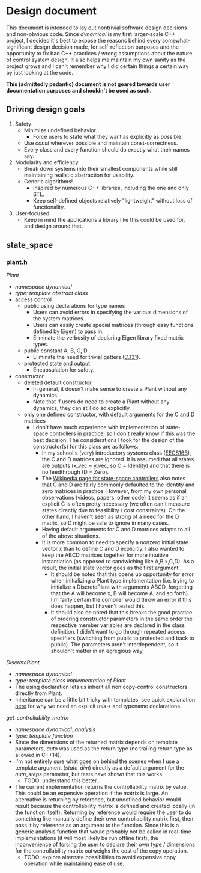 # Design document

This document is intended to lay out nontrivial software design decisions and non-obvious code. Since *dynamical* is my first larger-scale C++ project, I decided it's best to expose the reasons behind every somewhat-significant design decision made, for self-reflection purposes and the opportunity to fix bad C++ practices / wrong assumptions about the nature of control system design. It also helps me maintain my own sanity as the project grows and I can't remember why I did certain things a certain way by just looking at the code.

**This (admittedly pedantic) document is not geared towards user documentation purposes and shouldn't be used as such.**

## Driving design goals

1. Safety
    - Minimize undefined behavior.
        - Force users to state what they want as explicitly as possible.
    - Use *const* wherever possible and maintain const-correctness.
    - Every class and every function should do exactly what their names say.
2. Modularity and efficiency
    - Break down systems into their smallest components while still maintaining realistic abstraction for usability.
    - Generic algorithms!
        - Inspired by numerous C++ libraries, including the one and only STL.
        - Keep self-defined objects relatively "lightweight" without loss of functionality.
3. User-focused
    - Keep in mind the applications a library like this could be used for, and design around that.

## state_space

### plant.h
*Plant*
- *namespace dynamical*
- *type: template abstract class*
- access control
    - public using declarations for type names
        - Users can avoid errors in specifying the various dimensions of the system matrices.
        - Users can easily create special matrices (through easy functions defined by Eigen) to pass in.
        - Eliminate the verbosity of declaring Eigen library fixed matrix types.
    - public constant A, B, C, D
        - Eliminate the need for trivial getters ([C.131](https://github.com/isocpp/CppCoreGuidelines/blob/master/CppCoreGuidelines.md#c131-avoid-trivial-getters-and-setters)).
    - protected state and output
        - Encapsulation for safety.
- constructor
    - deleted default constructor
        - In general, it doesn't make sense to create a Plant without any dynamics.
        - Note that if users do need to create a Plant without any dynamics, they can still do so explicitly.
    - only one defined constructor, with default arguments for the C and D matrices
        - I don't have much experience with implementation of state-space controllers in practice, so I don't really know if this was the best decision. The considerations I took for the design of the constructor(s) for this class are as follows:
            - In my school's (very) introductory systems class ([EECS16B](https://inst.eecs.berkeley.edu/~ee16b/sp20/)), the C and D matrices are ignored. It is assumed that all states are outputs (x_vec = y_vec, so C = Identity) and that there is no feedthrough (D = Zero).
            - The [Wikipedia page for state-space controllers](https://en.wikipedia.org/wiki/State-space_representation) also notes that C and D are fairly commonly defaulted to the identity and zero matrices in practice. However, from my own personal observations (videos, papers, other code) it seems as if an explicit C is often pretty necessary (we often can't measure states directly due to feasibility / cost constraints). On the other hand, I haven't seen as strong of a need for the D matrix, so D might be safe to ignore in many cases.
            - Having default arguments for C and D matrices adapts to all of the above situations.
            - It is more common to need to specify a nonzero initial state vector x than to define C and D explicitly. I also wanted to keep the ABCD matrices together for more intuitive instantiation (as opposed to sandwiching like A,B,x,C,D). As a result, the initial state vector goes as the first argument.
                - It should be noted that this opens up opportunity for error when initializing a Plant type implementation (i.e. trying to initialize a DiscretePlant with arguments ABCD, forgetting that the A will become x, B will become A, and so forth). I'm fairly certain the compiler would throw an error if this does happen, but I haven't tested this.
                - It should also be noted that this breaks the good practice of ordering constructor parameters in the same order the respective member variables are declared in the class definition. I didn't want to go through repeated access specifiers (switching from public to protected and back to public). The parameters aren't interdependent, so it shouldn't matter in an egregious way.

*DiscretePlant*
- *namespace dynamical*
- *type: template class implementation of Plant*
- The using declaration lets us inherit all non copy-control constructors directly from Plant.
- Inheritance can be a little bit tricky with templates, see quick explanation [here](https://isocpp.org/wiki/faq/templates#nondependent-name-lookup-members) for why we need an explicit *this->* and typename declarations.

*get_controllability_matrix*
- *namespace dynamical::analysis*
- *type: template function*
- Since the dimensions of the returned matrix depends on template parameters, *auto* was used as the return type (no trailing return type as allowed in C++14).
- I'm not entirely sure what goes on behind the scenes when I use a template argument (*state_dim*) directly as a default argument for the *num_steps* parameter, but tests have shown that this works.
    - TODO: understand this better.
- The current implementation returns the controllability matrix by value. This could be an expensive operation if the matrix is large. An alternative is returning by reference, but undefined behavior would result because the controllability matrix is defined and created locally (in the function itself). Returning by reference would require the user to do something like manually define their own controllability matrix first, then pass it by reference as an argument to the function. Since this is a generic analysis function that would probably not be called in real-time implementations (it will most likely be run offline first), the inconvenience of forcing the user to declare their own type / dimensions for the controllability matrix outweighs the cost of the copy operation.
    - TODO: explore alternate possibilities to avoid expensive copy operation while maintaining ease of use.
